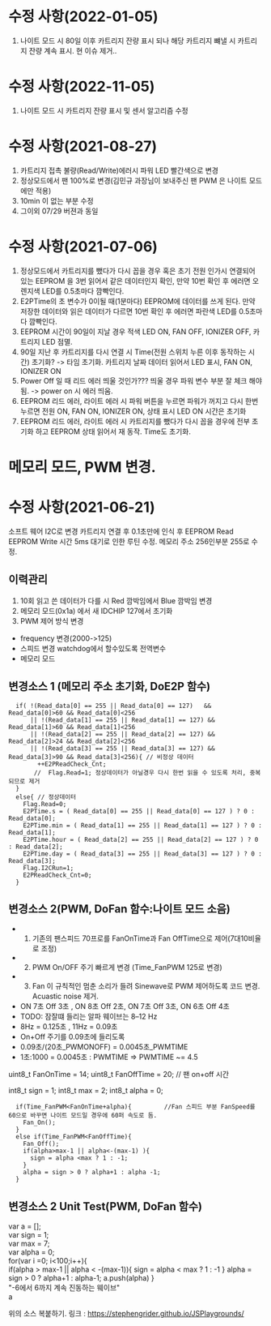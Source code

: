 # 수정 사항(2022-01-05)
1. 나이트 모드 시 80일 이후 카트리지 잔량 표시 되나 해당 카트리지 뺴낼 시 카트리지 잔량 계속 표시. 현 이슈 제거.. 

# 수정 사항(2022-11-05)
1. 나이트 모드 시 카트리지 잔량 표시 및 센서 알고리즘 수정 

# 수정 사항(2021-08-27)
1. 카트리지 접촉 불량(Read/Write)에러시 파워 LED 빨간색으로 변경
2. 정상모드에서 팬 100%로 변경(김민규 과장님이 보내주신 팬 PWM 은 나이트 모드에만 적용)
3. 10min 이 없는 부분 수정
4. 그이외 07/29 버젼과 동일

# 수정 사항(2021-07-06)
1. 정상모드에서 카트리지를 뺐다가 다시 꼽을 경우 혹은 초기 전원 인가시 연결되어 있는 EEPROM 을 3번 읽어서 같은 데이터인지 확인, 만약 10번 확인 후 에러면 오렌지색 LED를 0.5초마다 깜빡인다.
2. E2PTime의 초 변수가 0이될 때(1분마다) EEPROM에 데이터를 쓰게 된다. 만약 저장한 데이터와 읽은 데이터가 다르면 10번 확인 후 에러면 파란색 LED를 0.5초마다 깜빡인다.
3. EEPROM 시간이 90일이 지날 경우 적색 LED ON, FAN OFF, IONIZER OFF, 카트리지 LED 점멸.
4. 90일 지난 후 카트리지를 다시 연결 시 Time(전원 스위치 누른 이후 동작하는 시간) 초기화? -> 타임 초기화. 카트리지 날짜 데이터 읽어서 LED 표시, FAN ON, IONIZER ON
5. Power Off 일 때 리드 에러 띄울 것인가??? 띄울 경우 파워 변수 부분 잘 체크 해야됨. -> power on 시 에러 띄움.
6. EEPROM 리드 에러, 라이트 에러 시 파워 버튼을 누르면 파워가 꺼지고 다시 한번 누르면 전원 ON, FAN ON, IONIZER ON, 상태 표시 LED ON 시간은 초기화
7. EEPROM 리드 에러, 라이트 에러 시 카트리지를 뺐다가 다시 꼽을 경우에 전부 초기화 하고 EEPROM 상태 읽어서 재 동작. Time도 초기화.

# 메모리 모드, PWM 변경.

# 수정 사항(2021-06-21)
소프트 웨어 I2C로 변경 카트리지 연결 후 0.1초만에 인식 후 EEPROM Read
EEPROM Write 시간 5ms 대기로 인한 루틴 수정. 메모리 주소 256인부분 255로 수정.

## 이력관리
1. 10회 읽고 쓴 데이터가 다를 시 Red 깜박임에서 Blue 깜박임 변경
2. 메모리 모드(0x1a) 에서 새 IDCHIP 127에서 초기화
3. PWM 제어 방식 변경  
- frequency 변경(2000->125)
- 스피드 변경 watchdog에서 할수있도록 전역변수
- 메모리 모드


## 변경소스  1 (메모리 주소 초기화, DoE2P 함수)


      if( !(Read_data[0] == 255 || Read_data[0] == 127)   && Read_data[0]>60 && Read_data[0]<256 
          || !(Read_data[1] == 255 || Read_data[1] == 127) && Read_data[1]>60 && Read_data[1]<256 
          || !(Read_data[2] == 255 || Read_data[2] == 127) && Read_data[2]>24 && Read_data[2]<256
          || !(Read_data[3] == 255 || Read_data[3] == 127) && Read_data[3]>90 && Read_data[3]<256){ // 비정상 데이터
            ++E2PReadCheck_Cnt;
           //  Flag.Read=1; 정상데이터가 아닐경우 다시 한번 읽을 수 있도록 처리, 중복되므로 제거
      }
      else{ // 정상데이터
        Flag.Read=0;
        E2PTime.s = ( Read_data[0] == 255 || Read_data[0] == 127 ) ? 0 : Read_data[0]; 
        E2PTime.min = ( Read_data[1] == 255 || Read_data[1] == 127 ) ? 0 : Read_data[1];
        E2PTime.hour = ( Read_data[2] == 255 || Read_data[2] == 127 ) ? 0 : Read_data[2];
        E2PTime.day = ( Read_data[3] == 255 || Read_data[3] == 127 ) ? 0 : Read_data[3];
        Flag.I2CRun=1;
        E2PReadCheck_Cnt=0;
      }	


## 변경소스 2(PWM, DoFan 함수:나이트 모드 소음)
- 1. 기존의 팬스피드 70프로를 FanOnTime과 Fan OffTime으로 제어(7대10비율로 조정)
- 2. PWM On/OFF 주기 빠르게 변경 (Time_FanPWM 125로 변경)
- 3. Fan 이 규칙적인 멈춘 소리가 들려 Sinewave로 PWM 제어하도록 코드 변경. Acuastic noise 제거. 
- ON 7초 Off 3초 , ON 8초 Off 2초, ON 7초 Off 3초, ON 6초 Off 4초
- TODO: 잠잘떄 들리는 알파 웨이브는  8–12 Hz
- 8Hz = 0.125초 , 11Hz = 0.09초 
- On+Off 주기를 0.09초에 들리도록
- 0.09초/(20초_PWMONOFF) = 0.0045초_PWMTIME
- 1초:1000 = 0.0045초 : PWMTIME => PWMTIME ~= 4.5

uint8_t FanOnTime = 14; 
uint8_t FanOffTime = 20; // 팬 on+off 시간

int8_t sign = 1; 
int8_t max  = 2;
int8_t alpha = 0;

      
      if(Time_FanPWM<FanOnTime+alpha){         //Fan 스피드 부분 FanSpeed를 60으로 바꾸면 나이트 모드일 경우에 60퍼 속도로 돔.
        Fan_On();
      }
      else if(Time_FanPWM<FanOffTime){
        Fan_Off();
        if(alpha>max-1 || alpha<-(max-1) ){
          sign = alpha <max ? 1 : -1;
        }
        alpha = sign > 0 ? alpha+1 : alpha -1;
      }


## 변경소스 2 Unit Test(PWM, DoFan 함수)
var a = []; <br />
var sign = 1; <br />
var max = 7; <br />
var alpha = 0; <br />
 for(var i =0; i<100;i++){ <br />
 if(alpha > max-1 || alpha < -(max-1)){ sign = alpha < max ? 1 : -1 } alpha = sign > 0 ? alpha+1 : alpha-1; a.push(alpha) } <br />
"-6에서 6까지 계속 진동하는 웨이브" <br />
a <br />

위의 소스 복붙하기.
링크 : https://stephengrider.github.io/JSPlaygrounds/



